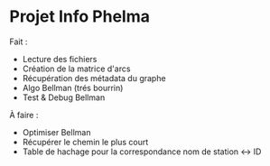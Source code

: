 # Projet Info Phelma

Fait :
- Lecture des fichiers
- Création de la matrice d'arcs
- Récupération des métadata du graphe
- Algo Bellman (trés bourrin)
- Test & Debug Bellman

À faire :
- Optimiser Bellman
- Récupérer le chemin le plus court
- Table de hachage pour la correspondance nom de station <-> ID
